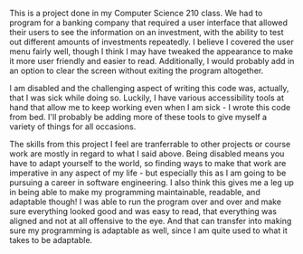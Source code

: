 This is a project done in my Computer Science 210 class.  We had to program for a banking company that required a user interface that allowed their users to see the information on an investment, with the ability to test out different amounts of investments repeatedly.  I believe I covered the user menu fairly well, though I think I may have tweaked the appearance to make it more user friendly and easier to read.  Additionally, I would probably add in an option to clear the screen without exiting the program altogether.

I am disabled and the challenging aspect of writing this code was, actually, that I was sick while doing so.  Luckily, I have various accessibility tools at hand that allow me to keep working even when I am sick - I wrote this code from bed.  I'll probably be adding more of these tools to give myself a variety of things for all occasions.

The skills from this project I feel are tranferrable to other projects or course work are mostly in regard to what I said above.  Being disabled means you have to adapt yourself to the world, so finding ways to make that work are imperative in any aspect of my life - but especially this as I am going to be pursuing a career in software engineering.  I also think this gives me a leg up in being able to make my programming maintainable, readable, and adaptable though!  I was able to run the program over and over and make sure everything looked good and was easy to read, that everything was aligned and not at all offensive to the eye.  And that can transfer into making sure my programming is adaptable as well, since I am quite used to what it takes to be adaptable.
